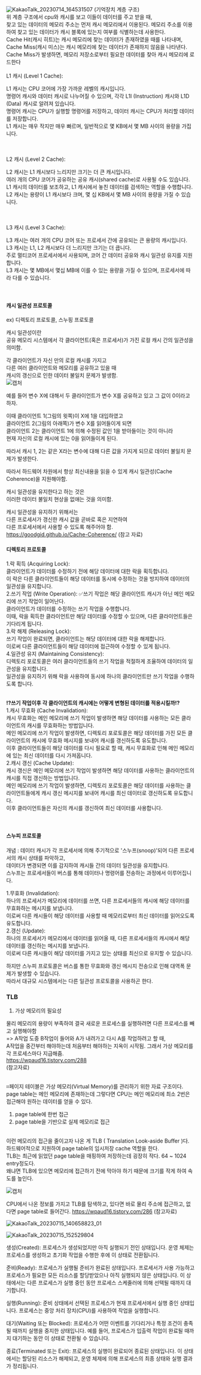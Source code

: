 
![KakaoTalk_20230714_164531507](https://github.com/JSON-loading-and-unloading/Optimizing-Java/assets/106163272/9c7f2f56-e378-4652-a8f2-3c86603e94c0)
(기억장치 계층 구조)<br>
위 계층 구조에서 cpu와 캐시를 보고 이들이 데이터를 주고 받을 때,<br>
찾고 있는 데이터의 메모리 주소는 먼저 캐시 메모리에서 이용된다. 메모리 주소를 이용하여 찾고 있는 데이터가 캐시 블록에 있는지 여부를 식별하는데 사용한다.<br>
Cache Hit(캐시 히트)는 캐시 메모리에 찾는 데이터가 존재하였을 때를 나타내며,<br>
Cache Miss(캐시 미스)는 캐시 메모리에 찾는 데이터가 존재하지 않음을 나타낸다.<br>
Cache Miss가 발생하면, 메모리 저장소로부터 필요한 데이터를 찾아 캐시 메모리에 로드한다
<br>
<br>
L1 캐시 (Level 1 Cache): <br>

L1 캐시는 CPU 코어에 가장 가까운 레벨의 캐시입니다.<br>
명령어 캐시와 데이터 캐시로 나누어질 수 있으며, 각각 L1I (Instruction) 캐시와 L1D (Data) 캐시로 알려져 있습니다.<br>
명령어 캐시는 CPU가 실행할 명령어를 저장하고, 데이터 캐시는 CPU가 처리할 데이터를 저장합니다.<br>
L1 캐시는 매우 작지만 매우 빠르며, 일반적으로 몇 KB에서 몇 MB 사이의 용량을 가집니다.<br><br><br>

L2 캐시 (Level 2 Cache):<br>

L2 캐시는 L1 캐시보다 느리지만 크기는 더 큰 캐시입니다.<br>
여러 개의 CPU 코어가 공유하는 공유 캐시(shared cache)로 사용될 수도 있습니다.<br>
L1 캐시의 데이터를 보조하고, L1 캐시에서 놓친 데이터를 검색하는 역할을 수행합니다.<br>
L2 캐시는 용량이 L1 캐시보다 크며, 몇 십 KB에서 몇 MB 사이의 용량을 가질 수 있습니다.<br><br><br>

L3 캐시 (Level 3 Cache):<br>

L3 캐시는 여러 개의 CPU 코어 또는 프로세서 간에 공유되는 큰 용량의 캐시입니다.<br>
L3 캐시는 L1, L2 캐시보다 더 느리지만 크기는 더 큽니다.<br>
주로 멀티코어 프로세서에서 사용되며, 코어 간 데이터 공유와 캐시 일관성 유지를 지원합니다.<br>
L3 캐시는 몇 MB에서 몇십 MB에 이를 수 있는 용량을 가질 수 있으며, 프로세서에 따라 다를 수 있습니다.<br><br><br>


<h4>캐시 일관성 프로토콜</h4>
ex) 디렉토리 프로토콜, 스누핑 프로토콜

캐시 일관성이란<br>
공유 메모리 시스템에서 각 클라이언트(혹은 프로세서)가 가진 로컬 캐시 간의 일관성을 의미함.<br>

각 클라이언트가 자신 만의 로컬 캐시를 가지고<br>
다른 여러 클라이언트와 메모리를 공유하고 있을 때<br>
캐시의 갱신으로 인한 데이터 불일치 문제가 발생함.<br>
![캡처](https://github.com/JSON-loading-and-unloading/Optimizing-Java/assets/106163272/242ca2d9-622d-46d8-a2f2-5fbf75e86fe5)

예를 들어 변수 X에 대해서 두 클라이언트가 변수 X를 공유하고 있고 그 값이 0이라고 하자.<br>

이때 클라이언트 1(그림의 윗쪽)이 X에 1을 대입하였고<br>
클라이언트 2(그림의 아래쪽)가 변수 X를 읽어들이게 되면<br>
클라이언트 2는 클라이언트 1에 의해 수정된 값인 1을 받아들이는 것이 아니라<br>
현재 자신의 로컬 캐시에 있는 0을 읽어들이게 된다.<br>

따라서 캐시 1, 2는 같은 X라는 변수에 대해 다른 값을 가지게 되므로 데이터 불일치 문제가 발생한다.<br>

따라서 하드웨어 차원에서 항상 최신내용을 읽을 수 있게 캐시 일관성(Cache Coherence)을 지원해야함.<br>

캐시 일관성을 유지한다고 하는 것은<br>
이러한 데이터 불일치 현상을 없애는 것을 의미함.<br>

캐시 일관성을 유지하기 위해서는<br>
다른 프로세서가 갱신한 캐시 값을 곧바로 혹은 지연하여<br>
다른 프로세서에서 사용할 수 있도록 해주어야 함.<br>
https://goodgid.github.io/Cache-Coherence/
(참고 자료)<br>

<h4>디렉토리 프로토콜</h4>
 1.락 획득 (Acquiring Lock):<br>
   클라이언트가 데이터를 수정하기 전에 해당 데이터에 대한 락을 획득합니다.<br>
   이 락은 다른 클라이언트들이 해당 데이터를 동시에 수정하는 것을 방지하여 데이터의 일관성을 유지합니다.<br>
 2.쓰기 작업 (Write Operation):            ✅쓰기 작업은 해당 클라이언트 캐시가 아닌 메인 메모리에 쓰기 작업이 일어난다.<br>
   클라이언트가 데이터를 수정하는 쓰기 작업을 수행합니다.<br>
   이때, 락을 획득한 클라이언트만 해당 데이터를 수정할 수 있으며, 다른 클라이언트들은 기다리게 됩니다.<br>
 3.락 해제 (Releasing Lock):<br>
   쓰기 작업이 완료되면, 클라이언트는 해당 데이터에 대한 락을 해제합니다.<br>
   이로써 다른 클라이언트들이 해당 데이터에 접근하여 수정할 수 있게 됩니다.<br>
 4.일관성 유지 (Maintaining Consistency):<br>
   디렉토리 포로토콜은 여러 클라이언트들의 쓰기 작업을 적절하게 조율하여 데이터의 일관성을 유지합니다.<br>
   일관성을 유지하기 위해 락을 사용하여 동시에 하나의 클라이언트만 쓰기 작업을 수행하도록 합니다.<br><br>

<strong>⁉️쓰기 작업이후 각 클라이언트의 캐시에는 어떻게 변형된 데이터를 적용시킬까⁉️</strong><br>
1.캐시 무효화 (Cache Invalidation):<br>
   캐시 무효화는 메인 메모리에 쓰기 작업이 발생하면 해당 데이터를 사용하는 모든 클라이언트의 캐시를 무효화하는 방법입니다.<br>
   메인 메모리에 쓰기 작업이 발생하면, 디렉토리 포로토콜은 해당 데이터를 가진 모든 클라이언트의 캐시에 무효화 메시지를 보내어 캐시를 갱신하도록 유도합니다.<br>
   이후 클라이언트들이 해당 데이터를 다시 필요로 할 때, 캐시 무효화로 인해 메인 메모리에 있는 최신 데이터를 다시 가져옵니다.<br>
2.캐시 갱신 (Cache Update):<br>
   캐시 갱신은 메인 메모리에 쓰기 작업이 발생하면 해당 데이터를 사용하는 클라이언트의 캐시를 직접 갱신하는 방법입니다.<br>
   메인 메모리에 쓰기 작업이 발생하면, 디렉토리 포로토콜은 해당 데이터를 사용하는 클라이언트들에게 캐시 갱신 메시지를 보내어 캐시를 최신 데이터로 갱신하도록 유도합니다.<br>
   이후 클라이언트들은 자신의 캐시를 갱신하여 최신 데이터를 사용합니다.<br><br><br>
<h4>스누피 프로토콜</h4>

개념 : 데이터 캐시가 각 프로세서에 의해 주기적으로 '스누프(snoop)'되어 다른 프로세서의 캐시 상태를 파악하고, <br>
데이터가 변경되면 이를 감지하여 캐시들 간의 데이터 일관성을 유지합니다. <br>
스누프는 프로세서들이 버스를 통해 데이터나 명령어를 전송하는 과정에서 이루어집니다.<br>

1.무효화 (Invalidation):<br>
 하나의 프로세서가 메모리에 데이터를 쓰면, 다른 프로세서들의 캐시에 해당 데이터를 무효화하는 메시지를 보냅니다.<br>
 이로써 다른 캐시들이 해당 데이터를 사용할 때 메모리로부터 최신 데이터를 읽어오도록 유도합니다.<br>
2.갱신 (Update):<br>
 하나의 프로세서가 메모리에서 데이터를 읽어올 때, 다른 프로세서들의 캐시에서 해당 데이터를 갱신하는 메시지를 보냅니다.<br>
 이로써 다른 캐시들이 해당 데이터를 가지고 있는 상태를 최신으로 유지할 수 있습니다.<br>

  하지만 스누피 프로토콜은 버스를 통한 무효화와 갱신 메시지 전송으로 인해 대역폭 문제가 발생할 수 있습니다. <br>
  따라서 대규모 시스템에서는 다른 일관성 프로토콜을 사용하곤 한다.<br>

   


<h3>TLB</h3>

1. 가상 메모리의 필요성
   
물리 메모리의 용량이 부족하여 결국 새로운 프로세스를 실행하려면 다른 프로세스를 빼고 실행해야함 <br>
=> A작업 도중 B작업이 들어와 A가 내려가고 다시 A를 작업하려고 할 때, <br>
A작업을 중간부터 해야하는데 처음부터 해야하는 지옥이 시작됨. 그래서 가상 메모리를 각 프로세스마다 지급해줌.<br>
https://wpaud16.tistory.com/288<br>
(참고자료)<br><br>

⌗페이지 테이블은 가상 메모리(Virtual Memory)를 관리하기 위한 자료 구조이다.<br>
page table는 메인 메모리에 존재하는데 그렇다면 CPU는 메인 메모리에 최소 2번은 접근해야 원하는 데이터를 얻을 수 있다.<br>

1. page table에 한번 접근<br>
2. page table을 기반으로 실제 메모리로 접근<br><br>

이런 메모리의 접근을 줄이고자 나온 게 TLB ( Translation Look-aside Buffer )다. <br>
하드웨어적으로 지원하여 page table의 임시저장 cache 역할을 한다. <br>
TLB는 최근에 읽었던 page table을 매핑하여 저장하는데 굉장히 작다. 64 ~ 1024 entry정도다. <br>
왜냐면 TLB에 있으면 메모리에 접근하기 전에 막아야 하기 때문에 크기를 작게 하여 속도를 높인다.<br>

![캡처](https://github.com/JSON-loading-and-unloading/Optimizing-Java/assets/106163272/611d24ef-3026-4c83-ae10-2e7074988323)

CPU에서 나온 정보를 가지고 TLB를 탐색하고, 있다면 바로 물리 주소에 접근하고, 없다면 page table로 들어간다. 
https://wpaud16.tistory.com/286
(참고자료)<br>


![KakaoTalk_20230715_140658823_01](https://github.com/JSON-loading-and-unloading/Optimizing-Java/assets/106163272/b3b260d2-37c0-4721-a93c-c6b62c20b18a)


![KakaoTalk_20230715_152529804](https://github.com/JSON-loading-and-unloading/Optimizing-Java/assets/106163272/b7c225bb-271f-4339-a193-67e71de67093)

생성(Created): 프로세스가 생성되었지만 아직 실행되기 전인 상태입니다. 운영 체제는 프로세스를 생성하고 초기화 작업을 수행한 후에 이 상태로 전환됩니다.<br>

준비(Ready): 프로세스가 실행될 준비가 완료된 상태입니다. 프로세서가 사용 가능하고 프로세스가 필요한 모든 리소스를 할당받았으나 아직 실행되지 않은 상태입니다. 이 상태에서는 다른 프로세스가 실행 중인 동안 프로세스 스케줄러에 의해 선택될 때까지 대기합니다.<br>

실행(Running): 준비 상태에서 선택된 프로세스가 현재 프로세서에서 실행 중인 상태입니다. 프로세스는 중앙 처리 장치(CPU)를 사용하여 작업을 실행합니다.<br>

대기(Waiting 또는 Blocked): 프로세스가 어떤 이벤트를 기다리거나 특정 조건이 충족될 때까지 실행을 중지한 상태입니다. 예를 들어, 프로세스가 입출력 작업이 완료될 때까지 대기하는 동안 이 상태로 전환될 수 있습니다.<br>

종료(Terminated 또는 Exit): 프로세스의 실행이 완료되어 종료된 상태입니다. 이 상태에서는 할당된 리소스가 해제되고, 운영 체제에 의해 프로세스의 최종 상태와 실행 결과가 정리됩니다.<br>





